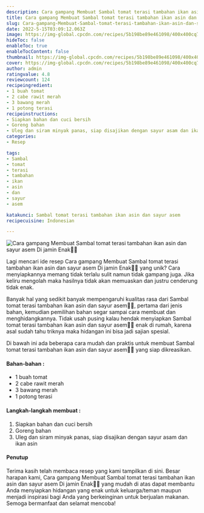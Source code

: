 ```yaml
---
description: Cara gampang Membuat Sambal tomat terasi tambahan ikan asin dan sayur asem Di jamin Enak"
title: Cara gampang Membuat Sambal tomat terasi tambahan ikan asin dan sayur asem Di jamin Enak
slug: Cara-gampang-Membuat-Sambal-tomat-terasi-tambahan-ikan-asin-dan-sayur-asem-Di-jamin-Enak
date: 2022-5-15T03:09:12.063Z
image: https://img-global.cpcdn.com/recipes/5b198be89e461098/400x400cq70/photo.jpg
hideToc: false
enableToc: true
enableTocContent: false
thumbnail: https://img-global.cpcdn.com/recipes/5b198be89e461098/400x400cq70/photo.jpg
cover: https://img-global.cpcdn.com/recipes/5b198be89e461098/400x400cq70/photo.jpg
author: admin
ratingvalue: 4.8
reviewcount: 124
recipeingredient:
- 1 buah tomat
- 2 cabe rawit merah
- 3 bawang merah
- 1 potong terasi
recipeinstructions:
- Siapkan bahan dan cuci bersih
- Goreng bahan
- Uleg dan siram minyak panas, siap disajikan dengan sayur asam dan ikan asin
categories:
- Resep

tags:
- Sambal
- tomat
- terasi
- tambahan
- ikan
- asin
- dan
- sayur
- asem

katakunci: Sambal tomat terasi tambahan ikan asin dan sayur asem
recipecuisine: Indonesian

---
```


![Cara gampang Membuat Sambal tomat terasi tambahan ikan asin dan sayur asem Di jamin Enak👩‍🍳](https://img-global.cpcdn.com/recipes/5b198be89e461098/400x400cq70/photo.jpg)

Lagi mencari ide resep Cara gampang Membuat Sambal tomat terasi tambahan ikan asin dan sayur asem Di jamin Enak👩‍🍳 yang unik? Cara menyiapkannya memang tidak terlalu sulit namun tidak gampang juga. Jika keliru mengolah maka hasilnya tidak akan memuaskan dan justru cenderung tidak enak.

Banyak hal yang sedikit banyak mempengaruhi kualitas rasa dari Sambal tomat terasi tambahan ikan asin dan sayur asem👩‍🍳, pertama dari jenis bahan, kemudian pemilihan bahan segar sampai cara membuat dan menghidangkannya. Tidak usah pusing kalau hendak menyiapkan Sambal tomat terasi tambahan ikan asin dan sayur asem👩‍🍳 enak di rumah, karena asal sudah tahu triknya maka hidangan ini bisa jadi sajian spesial.

Di bawah ini ada beberapa cara mudah dan praktis untuk membuat Sambal tomat terasi tambahan ikan asin dan sayur asem👩‍🍳 yang siap dikreasikan.

<!--inarticleads1-->

#### Bahan-bahan :

- 1 buah tomat
- 2 cabe rawit merah
- 3 bawang merah
- 1 potong terasi

<!--inarticleads2-->

#### Langkah-langkah membuat :

1. Siapkan bahan dan cuci bersih
1. Goreng bahan
1. Uleg dan siram minyak panas, siap disajikan dengan sayur asam dan ikan asin

#### Penutup

Terima kasih telah membaca resep yang kami tampilkan di sini. Besar harapan kami, Cara gampang Membuat Sambal tomat terasi tambahan ikan asin dan sayur asem Di jamin Enak👩‍🍳 yang mudah di atas dapat membantu Anda menyiapkan hidangan yang enak untuk keluarga/teman maupun menjadi inspirasi bagi Anda yang berkeinginan untuk berjualan makanan. Semoga bermanfaat dan selamat mencoba!